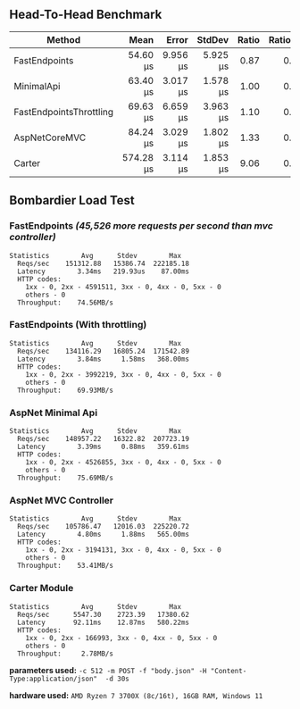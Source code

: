 ## Head-To-Head Benchmark

|                   Method |      Mean |    Error |   StdDev | Ratio | RatioSD |  Gen 0 |  Gen 1 | Allocated |
|------------------------- |----------:|---------:|---------:|------:|--------:|-------:|-------:|----------:|
|            FastEndpoints |  54.60 μs | 9.956 μs | 5.925 μs |  0.87 |    0.08 | 2.3000 |      - |     19 KB |
|               MinimalApi |  63.40 μs | 3.017 μs | 1.578 μs |  1.00 |    0.00 | 2.4000 |      - |     20 KB |
|  FastEndpointsThrottling |  69.63 μs | 6.659 μs | 3.963 μs |  1.10 |    0.07 | 2.5000 |      - |     20 KB |
|            AspNetCoreMVC |  84.24 μs | 3.029 μs | 1.802 μs |  1.33 |    0.05 | 3.1000 | 0.1000 |     26 KB |
|                   Carter | 574.28 μs | 3.114 μs | 1.853 μs |  9.06 |    0.21 | 5.7000 | 2.8000 |     47 KB |

## Bombardier Load Test

### FastEndpoints *(45,526 more requests per second than mvc controller)*
```
Statistics        Avg      Stdev        Max
  Reqs/sec    151312.88   15386.74  222185.18
  Latency        3.34ms   219.93us    87.00ms
  HTTP codes:
    1xx - 0, 2xx - 4591511, 3xx - 0, 4xx - 0, 5xx - 0
    others - 0
  Throughput:    74.56MB/s
```
### FastEndpoints (With throttling)
```
Statistics        Avg      Stdev        Max
  Reqs/sec    134116.29   16805.24  171542.89
  Latency        3.84ms     1.58ms   368.00ms
  HTTP codes:
    1xx - 0, 2xx - 3992219, 3xx - 0, 4xx - 0, 5xx - 0
    others - 0
  Throughput:    69.93MB/s
```
### AspNet Minimal Api
```
Statistics        Avg      Stdev        Max
  Reqs/sec    148957.22   16322.82  207723.19
  Latency        3.39ms     0.88ms   359.61ms
  HTTP codes:
    1xx - 0, 2xx - 4526855, 3xx - 0, 4xx - 0, 5xx - 0
    others - 0
  Throughput:    75.69MB/s
```
### AspNet MVC Controller
```
Statistics        Avg      Stdev        Max
  Reqs/sec    105786.47   12016.03  225220.72
  Latency        4.80ms     1.88ms   565.00ms
  HTTP codes:
    1xx - 0, 2xx - 3194131, 3xx - 0, 4xx - 0, 5xx - 0
    others - 0
  Throughput:    53.41MB/s
```
### Carter Module
```
Statistics        Avg      Stdev        Max
  Reqs/sec      5547.30    2723.39   17380.62
  Latency       92.11ms    12.87ms   580.22ms
  HTTP codes:
    1xx - 0, 2xx - 166993, 3xx - 0, 4xx - 0, 5xx - 0
    others - 0
  Throughput:     2.78MB/s
```

**parameters used:** `-c 512 -m POST -f "body.json" -H "Content-Type:application/json"  -d 30s`

**hardware used:** `AMD Ryzen 7 3700X (8c/16t), 16GB RAM, Windows 11`

<!-- .\bomb.exe -c 512 -m POST -f "body.json" -H "Content-Type:application/json"  -d 30s http://localhost:5000/benchmark/ok/123 -->
<!-- .\bomb.exe -c 512 -m POST -f "body.json" -H "Content-Type:application/json" -H "X-Forwarded-For:000.000.000.000"  -d 30s http://localhost:5000/benchmark/throttle/123 -->

<!-- ```
{
  "FirstName": "xxc",
  "LastName": "yyy",
  "Age": 23,
  "PhoneNumbers": [
    "1111111111",
    "2222222222",
    "3333333333",
    "4444444444",
    "5555555555"
  ]
}
``` -->

